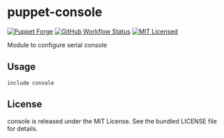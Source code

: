 puppet-console
===========

[![Puppet Forge](https://img.shields.io/puppetforge/v/halyard/console.svg)](https://forge.puppetlabs.com/halyard/console)
[![GitHub Workflow Status](https://img.shields.io/actions/github/workflow/status/halyard/puppet-console/build.yml?branch=main)](https://github.com/halyard/puppet-console/actions)
[![MIT Licensed](http://img.shields.io/badge/license-MIT-green.svg?style=flat)](https://tldrlegal.com/license/mit-license)

Module to configure serial console

## Usage

```puppet
include console
```
## License

console is released under the MIT License. See the bundled LICENSE file for details.

